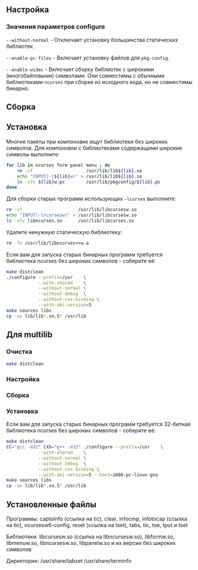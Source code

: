 <pkg :name="'ncurses'" instsize showsbu2></pkg>

## Настройка
<package-script :package="'ncurses'" :type="'configure'"></package-script>
### Значения параметров configure

`--without-normal` - Отключает установку большинства статических библиотек.

`--enable-pc-files` - Включает установку файлов для `pkg-config`.

`--enable-widec` - Включает сборку библиотек с широкими (многобайтовыми) символами. Они совместимы с обычными библиотеками `ncurses` при сборке из исходного кода, но не совместимы бинарно.

## Сборка
<package-script :package="'ncurses'" :type="'build'"></package-script>

## Установка
<package-script :package="'ncurses'" :type="'install'"></package-script>

Многие пакеты при компоновке ищут библиотеки без широких символов. Для компоновки с библиотеками содержащими широкие символы выполните:

```bash
for lib in ncurses form panel menu ; do
    rm -vf                    /usr/lib/lib${lib}.so
    echo "INPUT(-l${lib}w)" > /usr/lib/lib${lib}.so
    ln -sfv ${lib}w.pc        /usr/lib/pkgconfig/${lib}.pc
done
```

Для сборки старых программ использующих `-lcurses` выполните:

```bash
rm -vf                     /usr/lib/libcursesw.so
echo "INPUT(-lncursesw)" > /usr/lib/libcursesw.so
ln -sfv libncurses.so      /usr/lib/libcurses.so
```

Удалите ненужную статическую библиотеку:

```bash
rm -fv /usr/lib/libncurses++w.a
```

<warn>
Если вам для запуска старых бинарных программ требуется библиотека ncurses без широких символов - соберите её:

```bash
make distclean
./configure --prefix=/usr    \
            --with-shared    \
            --without-normal \
            --without-debug  \
            --without-cxx-binding \
            --with-abi-version=5 
make sources libs
cp -av lib/lib*.so.5* /usr/lib
```
</warn>

 
## Для multilib
### Очистка

```bash
make distclean
```

### Настройка
<package-script :package="'ncurses'" :type="'multi_configure'"></package-script>

### Сборка 
<package-script :package="'ncurses'" :type="'multi_build'"></package-script>

### Установка
<package-script :package="'ncurses'" :type="'multi_install'"></package-script>

<warn>

Если вам для запуска старых бинарных программ требуется 32-битная библиотека ncurses без широких символов - соберите её:

```bash
make distclean
CC="gcc -m32" CXX="g++ -m32" ./configure --prefix=/usr    \
            --with-shared    \
            --without-normal \
            --without-debug  \
            --without-cxx-binding \
            --with-abi-version=5 --host=i686-pc-linux-gnu
make sources libs
cp -av lib/lib*.so.5* /usr/lib
```

</warn>

## Установленные файлы

Программы: captoinfo (ссылка на tic), clear, infocmp, infotocap (ссылка на tic), ncursesw6-config, reset (ссылка на tset), tabs, tic, toe, tput и tset

Библиотеки: libcursesw.so (ссылка на libncursesw.so), libformw.so, libmenuw.so, libncursesw.so, libpanelw.so и их версии без широких символов

Директории: /usr/share/tabset /usr/share/terminfo


<script>
	new Vue({ el: '#main' })
</script> 
